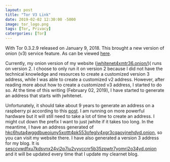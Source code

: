 ```yaml
---
layout: post
title: "Tor V3 Link"
date: 2019-02-02 12:30:00 -5000
image: tor_logo.png
tags: [Tor, Privacy]
catergories: [Tor]
---
```


With Tor 0.3.2.9 released on January 9, 2018. This brought a new version of onion (v3) service feature. As can be viewed [here](https://blog.torproject.org/tor-0329-released-we-have-new-stable-series).  
  
Currently, my onion version of my website ([jwhitenet4xmtr36.onion/](http://jwhitenet4xmtr36.onion/))( runs on version 2. I choose to only run it on version 2 because I did not have the technical knowledge and resources to create a customized version 3 address, while I was able to create a customized v2 address. However, after reading more about how to create a customized v3 address, I started to do so. At the time of this writing (February 02, 2019), I have started to generate an address that starts with jwhitenet.  
  
Unfortunately, it should take about 9 years to generate an address on a raspberry pi according to this [post](https://www.jamieweb.net/blog/onionv3-vanity-address/#generation-times). I am running on more powerful hardware but it will still need to take a lot of time to create an address.  I might cut down the prefix I want to just jwhite if it takes too long. In the meantime, I have an address generated of [hkc6huta4wggdbueoiuny5xottt4pk553ofeglv4xgr3cqaovjnehdyd.onion](http://hkc6huta4wggdbueoiuny5xottt4pk553ofeglv4xgr3cqaovjnehdyd.onion), so you can visit my website there. I have also generated a version 3 address for my blog. It is [sesccvwdfxu7kdsvnx24yi2p7iu2vyvccnr5b35zpwtr7yomri2o34yd.onion](http://sesccvwdfxu7kdsvnx24yi2p7iu2vyvccnr5b35zpwtr7yomri2o34yd.onion) and it will be updated every time that I update my clearnet blog.  


